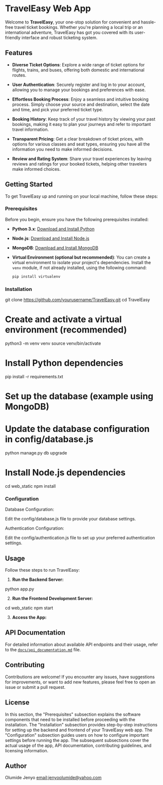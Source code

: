 # TravelEasy Web App

Welcome to **TravelEasy**, your one-stop solution for convenient and hassle-free travel ticket bookings. Whether you're planning a local trip or an international adventure, TravelEasy has got you covered with its user-friendly interface and robust ticketing system.

## Features

- **Diverse Ticket Options**: Explore a wide range of ticket options for flights, trains, and buses, offering both domestic and international routes.

- **User Authentication**: Securely register and log in to your account, allowing you to manage your bookings and preferences with ease.

- **Effortless Booking Process**: Enjoy a seamless and intuitive booking process. Simply choose your source and destination, select the date and time, and pick your preferred ticket type.

- **Booking History**: Keep track of your travel history by viewing your past bookings, making it easy to plan your journeys and refer to important travel information.

- **Transparent Pricing**: Get a clear breakdown of ticket prices, with options for various classes and seat types, ensuring you have all the information you need to make informed decisions.

- **Review and Rating System**: Share your travel experiences by leaving reviews and ratings for your booked tickets, helping other travelers make informed choices.


## Getting Started
To get TravelEasy up and running on your local machine, follow these steps:

### Prerequisites
Before you begin, ensure you have the following prerequisites installed:

- **Python 3.x**: [Download and Install Python](https://www.python.org/downloads/)

- **Node.js**: [Download and Install Node.js](https://nodejs.org/)

- **MongoDB**: [Download and Install MongoDB](https://www.mongodb.com/try/download/community)

- **Virtual Environment (optional but recommended)**:
  You can create a virtual environment to isolate your project's dependencies. Install the `venv` module, if not already installed, using the following command:

  ```bash
  pip install virtualenv

### Installation
git clone https://github.com/yourusername/TravelEasy.git
cd TravelEasy

# Create and activate a virtual environment (recommended)
python3 -m venv venv
source venv/bin/activate

# Install Python dependencies

pip install -r requirements.txt

# Set up the database (example using MongoDB)
# Update the database configuration in config/database.js
python manage.py db upgrade

# Install Node.js dependencies
cd web_static
npm install

### Configuration

Database Configuration:

Edit the config/database.js file to provide your database settings.

Authentication Configuration:

Edit the config/authentication.js file to set up your preferred authentication settings.

## Usage

Follow these steps to run TravelEasy:

1. **Run the Backend Server:**

python app.py

2. **Run the Frontend Development Server:**

cd web_static
npm start

3. **Access the App:**

## API Documentation

For detailed information about available API endpoints and their usage, refer to the [`docs/api_documentation.md`](docs/api_documentation.md) file.

## Contributing

Contributions are welcome! If you encounter any issues, have suggestions for improvements, or want to add new features, please feel free to open an issue or submit a pull request.

## License

In this section, the "Prerequisites" subsection explains the software components that need to be installed before proceeding with the installation. The "Installation" subsection provides step-by-step instructions for setting up the backend and frontend of your TravelEasy web app. The "Configuration" subsection guides users on how to configure important settings before running the app. The subsequent subsections cover the actual usage of the app, API documentation, contributing guidelines, and licensing information.

## Author
Olumide Jenyo <email:jenyoolumide@yahoo.com>
